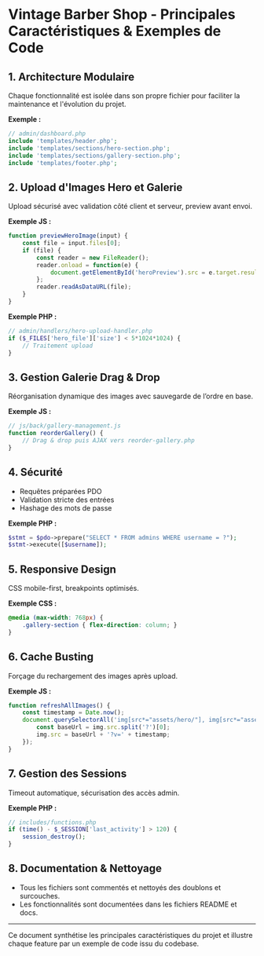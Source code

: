 # Vintage Barber Shop - Principales Caractéristiques & Exemples de Code

## 1. Architecture Modulaire

Chaque fonctionnalité est isolée dans son propre fichier pour faciliter la maintenance et l'évolution du projet.

**Exemple :**
```php
// admin/dashboard.php
include 'templates/header.php';
include 'templates/sections/hero-section.php';
include 'templates/sections/gallery-section.php';
include 'templates/footer.php';
```

## 2. Upload d'Images Hero et Galerie

Upload sécurisé avec validation côté client et serveur, preview avant envoi.

**Exemple JS :**
```javascript
function previewHeroImage(input) {
    const file = input.files[0];
    if (file) {
        const reader = new FileReader();
        reader.onload = function(e) {
            document.getElementById('heroPreview').src = e.target.result;
        };
        reader.readAsDataURL(file);
    }
}
```
**Exemple PHP :**
```php
// admin/handlers/hero-upload-handler.php
if ($_FILES['hero_file']['size'] < 5*1024*1024) {
    // Traitement upload
}
```

## 3. Gestion Galerie Drag & Drop

Réorganisation dynamique des images avec sauvegarde de l’ordre en base.

**Exemple JS :**
```javascript
// js/back/gallery-management.js
function reorderGallery() {
    // Drag & drop puis AJAX vers reorder-gallery.php
}
```

## 4. Sécurité

- Requêtes préparées PDO
- Validation stricte des entrées
- Hashage des mots de passe

**Exemple PHP :**
```php
$stmt = $pdo->prepare("SELECT * FROM admins WHERE username = ?");
$stmt->execute([$username]);
```

## 5. Responsive Design

CSS mobile-first, breakpoints optimisés.

**Exemple CSS :**
```css
@media (max-width: 768px) {
    .gallery-section { flex-direction: column; }
}
```

## 6. Cache Busting

Forçage du rechargement des images après upload.

**Exemple JS :**
```javascript
function refreshAllImages() {
    const timestamp = Date.now();
    document.querySelectorAll('img[src*="assets/hero/"], img[src*="assets/gallery/"]').forEach(img => {
        const baseUrl = img.src.split('?')[0];
        img.src = baseUrl + '?v=' + timestamp;
    });
}
```

## 7. Gestion des Sessions

Timeout automatique, sécurisation des accès admin.

**Exemple PHP :**
```php
// includes/functions.php
if (time() - $_SESSION['last_activity'] > 120) {
    session_destroy();
}
```

## 8. Documentation & Nettoyage

- Tous les fichiers sont commentés et nettoyés des doublons et surcouches.
- Les fonctionnalités sont documentées dans les fichiers README et docs.

---

Ce document synthétise les principales caractéristiques du projet et illustre chaque feature par un exemple de code issu du codebase.
